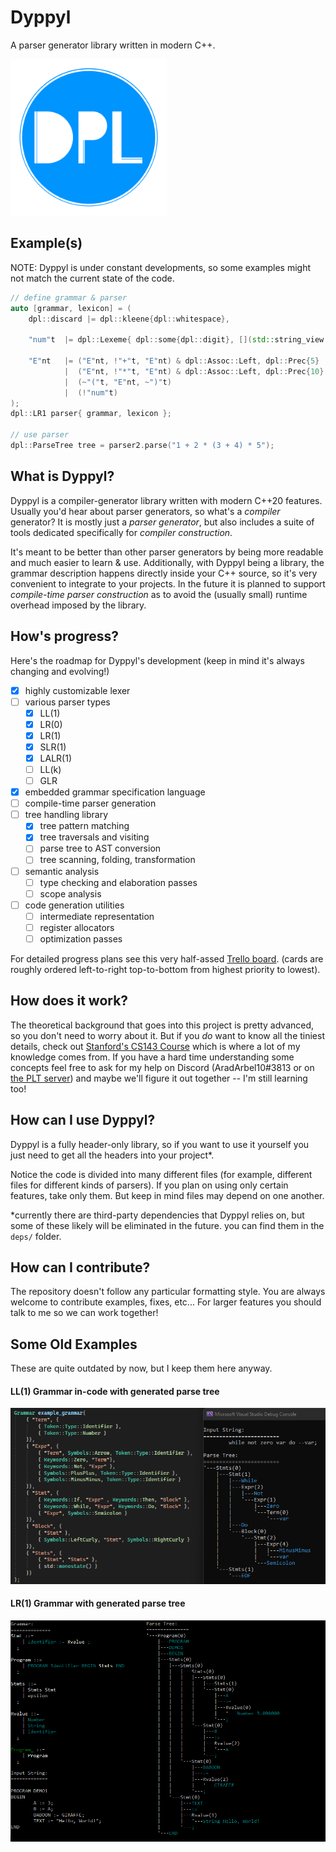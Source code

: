 # Dyppyl
A parser generator library written in modern C++.

<img src="promotional/logo.png" alt="logo" width="250">

## Example(s)
NOTE: Dyppyl is under constant developments, so some examples might not match the current state of the code.
```cpp
// define grammar & parser
auto [grammar, lexicon] = (
	dpl::discard |= dpl::kleene{dpl::whitespace},

	"num"t	|= dpl::Lexeme{ dpl::some{dpl::digit}, [](std::string_view str) -> double { return dpl::stod(str); } },

	"E"nt	|= ("E"nt, !"+"t, "E"nt) & dpl::Assoc::Left, dpl::Prec{5}
			|  ("E"nt, !"*"t, "E"nt) & dpl::Assoc::Left, dpl::Prec{10}
			|  (~"("t, "E"nt, ~")"t)
			|  (!"num"t)
);
dpl::LR1 parser{ grammar, lexicon };

// use parser
dpl::ParseTree tree = parser2.parse("1 + 2 * (3 + 4) * 5");
```

## What is Dyppyl?

Dyppyl is a compiler-generator library written with modern C++20 features.
Usually you'd hear about parser generators, so what's a *compiler* generator?
It is mostly just a *parser generator*, but also includes a suite of tools dedicated specifically for *compiler construction*.

It's meant to be better than other parser generators by being more readable and much easier to learn & use.
Additionally, with Dyppyl being a library, the grammar description happens directly inside your C++ source, so it's very convenient to integrate to your projects. In the future it is planned to support *compile-time parser construction* as to avoid the (usually small) runtime overhead imposed by the library.

## How's progress?

Here's the roadmap for Dyppyl's development (keep in mind it's always changing and evolving!)
- [x] highly customizable lexer
- [ ] various parser types
	- [x] LL(1)
	- [x] LR(0)
	- [x] LR(1)
	- [x] SLR(1)
	- [x] LALR(1)
	- [ ] LL(k)
	- [ ] GLR
- [x] embedded grammar specification language
- [ ] compile-time parser generation
- [ ] tree handling library
	- [x] tree pattern matching
	- [x] tree traversals and visiting
	- [ ] parse tree to AST conversion
	- [ ] tree scanning, folding, transformation
- [ ] semantic analysis
	- [ ] type checking and elaboration passes
	- [ ] scope analysis
- [ ] code generation utilities
	- [ ] intermediate representation
	- [ ] register allocators
	- [ ] optimization passes

For detailed progress plans see this very half-assed [Trello board](https://trello.com/b/u2pzCbZc/dyppyl#).
(cards are roughly ordered left-to-right top-to-bottom from highest priority to lowest).

## How does it work?

The theoretical background that goes into this project is pretty advanced, so you don't need to worry about it.
But if you *do* want to know all the tiniest details, check out [Stanford's CS143 Course](https://web.stanford.edu/class/archive/cs/cs143/cs143.1128/) which is where a lot of my knowledge comes from.
If you have a hard time understanding some concepts feel free to ask for my help on Discord (AradArbel10#3813 or on [the PLT server](https://discord.gg/4Kjt3ZE)) and maybe we'll figure it out together -- I'm still learning too!

## How can I use Dyppyl?
Dyppyl is a fully header-only library, so if you want to use it yourself you just need to get all the headers into your project*.

Notice the code is divided into many different files (for example, different files for different kinds of parsers). If you plan on using only certain features, take only them. But keep in mind files may depend on one another.

*currently there are third-party dependencies that Dyppyl relies on, but some of these likely will be eliminated in the future. you can find them in the `deps/` folder.

## How can I contribute?
The repository doesn't follow any particular formatting style. You are always welcome to contribute examples, fixes, etc... For larger features you should talk to me so we can work together!

## Some Old Examples
These are quite outdated by now, but I keep them here anyway.
#### LL(1) Grammar in-code with generated parse tree
![LL1 example](promotional/LL1.png)

#### LR(1) Grammar with generated parse tree
![LR1 example](promotional/LR1.png)